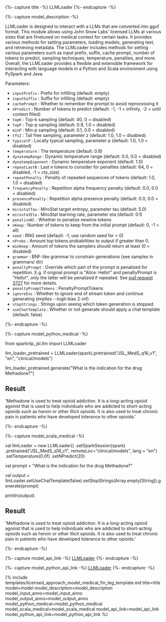 {%- capture title -%}
LLMLoader
{%- endcapture -%}


{%- capture model_description -%}

LLMLoader is designed to interact with a LLMs that are converted into gguf format. This module allows using John Snow Labs' licensed LLMs at
various sizes that are finetuned on medical context for certain tasks. It provides various methods for setting parameters, loading models,
generating text, and retrieving metadata. The LLMLoader includes methods for setting various parameters such as input prefix, suffix,
cache prompt, number of tokens to predict, sampling techniques, temperature, penalties, and more. Overall, the LLMLoader provides a
flexible and extensible framework for interacting with language models in a Python and Scala environment using PySpark and Java.

Parameters:

- `inputPrefix` :  Prefix for infilling (default: empty)
- `inputSuffix` :  Suffix for infilling (default: empty)
- `cachePrompt` :  Whether to remember the prompt to avoid reprocessing it
- `nPredict`    :  Number of tokens to predict (default: -1, -1 = infinity, -2 = until context filled)
- `topK` :  Top-k sampling (default: 40, 0 = disabled)
- `topP` :  Top-p sampling (default: 0.9, 1.0 = disabled)
- `minP` :  Min-p sampling (default: 0.1, 0.0 = disabled)
- `tfsZ` :  Tail free sampling, parameter z (default: 1.0, 1.0 = disabled)
- `typicalP` :  Locally typical sampling, parameter p (default: 1.0, 1.0 = disabled)
- `temperature` :  The temperature (default: 0.8)
- `dynatempRange` :   Dynamic temperature range (default: 0.0, 0.0 = disabled)
- `dynatempExponent` :  Dynamic temperature exponent (default: 1.0)
- `repeatLastN` :  Last n tokens to consider for penalties (default: 64, 0 = disabled, -1 = ctx_size)
- `repeatPenalty` :  Penalty of repeated sequences of tokens (default: 1.0, 1.0 = disabled)
- `frequencyPenalty` :  Repetition alpha frequency penalty (default: 0.0, 0.0 = disabled)
- `presencePenalty` :  Repetition alpha presence penalty (default: 0.0, 0.0 = disabled)
- `mirostatTau` :  MiroStat target entropy, parameter tau (default: 5.0)
- `mirostatEta` :  MiroStat learning rate, parameter eta (default: 0.1)
- `penalizeNl` :  Whether to penalize newline tokens
- `nKeep` :  Number of tokens to keep from the initial prompt (default: 0, -1 = all)
- `seed` :  RNG seed (default: -1, use random seed for &lt; 0)
- `nProbs` :  Amount top tokens probabilities to output if greater than 0.
- `minKeep` :  Amount of tokens the samplers should return at least (0 = disabled)
- `grammar` :  BNF-like grammar to constrain generations (see samples in grammars/ dir)
- `penaltyPrompt` :  Override which part of the prompt is penalized for repetition. E.g. if original prompt is "Alice: Hello!" and penaltyPrompt is "Hello!", only the latter will be penalized if repeated. See <a href="https://github.com/ggerganov/llama.cpp/pull/3727">pull request 3727</a> for more details.
- `penaltyPromptTokens` :  PenaltyPromptTokens
- `ignoreEos` :  Whether to ignore end of stream token and continue generating (implies --logit-bias 2-inf)
- `stopStrings` :  Strings upon seeing which token generation is stopped
- `useChatTemplate` :  Whether or not generate should apply a chat template (default: false)

{%- endcapture -%}



{%- capture model_python_medical -%}


from sparknlp_jsl.llm import LLMLoader

llm_loader_pretrained = LLMLoader(spark).pretrained("JSL_MedS_q16_v1", "en", "clinical/models")

llm_loader_pretrained.generate("What is the indication for the drug Methadone?")



## Result

'Methadone is used to treat opioid addiction. It is a long-acting opioid agonist that is used to help individuals who are addicted to short-acting opioids such as heroin or other illicit opioids. It is also used to treat chronic pain in patients who have developed tolerance to other opioids.'

{%- endcapture -%}

{%- capture model_scala_medical -%}

val llmLoader = new LLMLoader()
  .setSparkSession(spark)
  .pretrained("JSL_MedS_q16_v1", remoteLoc="clinical/models", lang = "en")
  .setTemperature(0.0f)
  .setNPredict(20)



val prompt = "What is the indication for the drug Methadone?"

val output = llmLoader.setUseChatTemplate(false).setStopStrings(Array.empty[String]).generate(prompt)

println(output)

## Result

'Methadone is used to treat opioid addiction. It is a long-acting opioid agonist that is used to help individuals who are addicted to short-acting opioids such as heroin or other illicit opioids. It is also used to treat chronic pain in patients who have developed tolerance to other opioids.'


{%- endcapture -%}


{%- capture model_api_link -%}
[LLMLoader](https://nlp.johnsnowlabs.com/licensed/api/com/johnsnowlabs/ml/gguf/rag/LLMLoader.html)
{%- endcapture -%}

{%- capture model_python_api_link -%}
[LLMLoader](https://nlp.johnsnowlabs.com/licensed/api/python/reference/autosummary/sparknlp_jsl/llm/llm_loader/index.html)
{%- endcapture -%}



{% include templates/licensed_approach_model_medical_fin_leg_template.md
title=title
model=model
model_description=model_description
model_input_anno=model_input_anno
model_output_anno=model_output_anno
model_python_medical=model_python_medical
model_scala_medical=model_scala_medical
model_api_link=model_api_link
model_python_api_link=model_python_api_link
%}
